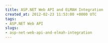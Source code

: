 ```yaml
---
title: ASP.NET Web API and ELMAH Integration
created_at: 2012-02-23 11:53:00 +0000 UTC
tags:
- ASP.NET Web API
slugs:
- asp-net-web-api-and-elmah-integration
---
```

